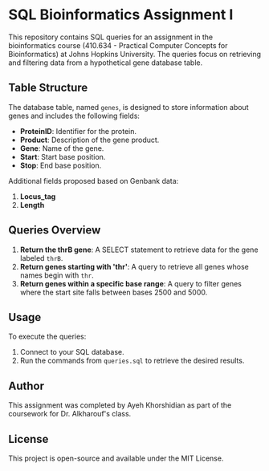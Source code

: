 # SQL Bioinformatics Assignment I

This repository contains SQL queries for an assignment in the bioinformatics course (410.634 - Practical Computer Concepts for Bioinformatics) at Johns Hopkins University. The queries focus on retrieving and filtering data from a hypothetical gene database table.

## Table Structure
The database table, named `genes`, is designed to store information about genes and includes the following fields:
- **ProteinID**: Identifier for the protein.
- **Product**: Description of the gene product.
- **Gene**: Name of the gene.
- **Start**: Start base position.
- **Stop**: End base position.

Additional fields proposed based on Genbank data:
1. **Locus_tag**
2. **Length**

## Queries Overview

1. **Return the thrB gene**: A SELECT statement to retrieve data for the gene labeled `thrB`.
2. **Return genes starting with 'thr'**: A query to retrieve all genes whose names begin with `thr`.
3. **Return genes within a specific base range**: A query to filter genes where the start site falls between bases 2500 and 5000.

## Usage

To execute the queries:
1. Connect to your SQL database.
2. Run the commands from `queries.sql` to retrieve the desired results.

## Author
This assignment was completed by Ayeh Khorshidian as part of the coursework for Dr. Alkharouf's class.

## License
This project is open-source and available under the MIT License.

